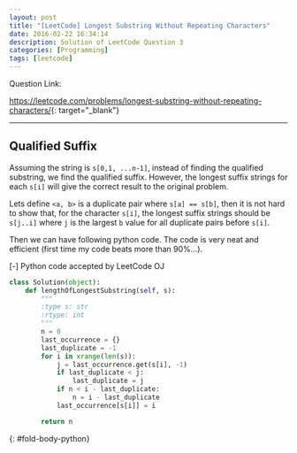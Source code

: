 ```yaml
---
layout: post
title: "[LeetCode] Longest Substring Without Repeating Characters"
date: 2016-02-22 16:34:14
description: Solution of LeetCode Question 3
categories: [Programming]
tags: [leetcode]
---
```


Question Link:

<https://leetcode.com/problems/longest-substring-without-repeating-characters/>{: target="_blank"}

---

## Qualified Suffix

Assuming the string is `s[0,1, ...n-1]`, instead of finding the qualified substring, we find the qualified suffix.
However, the longest suffix strings for each `s[i]` will give the correct result to the original problem.

Lets define `<a, b>` is a duplicate pair where `s[a] == s[b]`, then it is not hard to show that,
for the character `s[i]`, the longest suffix strings should be `s[j..i]`
where `j` is the largest `b` value for all duplicate pairs before `s[i]`.

Then we can have following python code.
The code is very neat and efficient (first time my code beats more than 90%...).

<div class="code-title">
<span class="code-fold" id="fold-btn-python" onclick="$use('fold-body-python', 'fold-btn-python')">[-]</span>
Python code accepted by LeetCode OJ
</div>

~~~ python
class Solution(object):
    def lengthOfLongestSubstring(self, s):
        """
        :type s: str
        :rtype: int
        """
        n = 0
        last_occurrence = {}
        last_duplicate = -1
        for i in xrange(len(s)):
            j = last_occurrence.get(s[i], -1)
            if last_duplicate < j:
                last_duplicate = j
            if n < i - last_duplicate:
                n = i - last_duplicate
            last_occurrence[s[i]] = i

        return n
~~~
{: #fold-body-python}